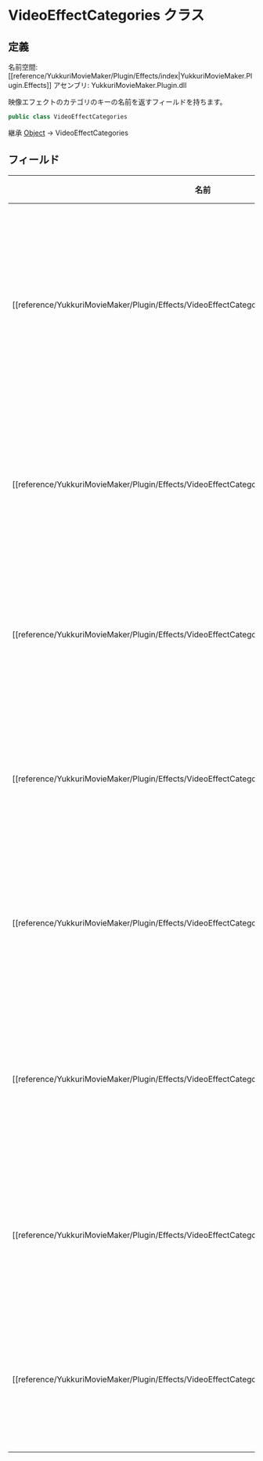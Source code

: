 # VideoEffectCategories クラス

## 定義

名前空間: [[reference/YukkuriMovieMaker/Plugin/Effects/index|YukkuriMovieMaker.Plugin.Effects]]
アセンブリ: YukkuriMovieMaker.Plugin.dll

映像エフェクトのカテゴリのキーの名前を返すフィールドを持ちます。

```csharp
public class VideoEffectCategories
```

継承 [Object](https://learn.microsoft.com/ja-jp/dotnet/api/system.object) → VideoEffectCategories
## フィールド

| 名前                                                                                                                        | 説明                |
| ------------------------------------------------------------------------------------------------------------------------- | ----------------- |
| [[reference/YukkuriMovieMaker/Plugin/Effects/VideoEffectCategories/field/Animation\|Animation]]     | アニメーションカテゴリのキーの名前 |
| [[reference/YukkuriMovieMaker/Plugin/Effects/VideoEffectCategories/field/Camera\|Camera]]           | カメラカテゴリのキーの名前     |
| [[reference/YukkuriMovieMaker/Plugin/Effects/VideoEffectCategories/field/Filtering\|Filtering]]     | 加工カテゴリのキーの名前      |
| [[reference/YukkuriMovieMaker/Plugin/Effects/VideoEffectCategories/field/Composition\|Composition]] | 合成カテゴリのキーの名前      |
| [[reference/YukkuriMovieMaker/Plugin/Effects/VideoEffectCategories/field/Decoration\|Decoration]]   | 装飾カテゴリのキーの名前      |
| [[reference/YukkuriMovieMaker/Plugin/Effects/VideoEffectCategories/field/Transition\|Transition]]   | 登場退場カテゴリのキーの名前    |
| [[reference/YukkuriMovieMaker/Plugin/Effects/VideoEffectCategories/field/Layout\|Layout]]           | 配置カテゴリのキーの名前      |
| [[reference/YukkuriMovieMaker/Plugin/Effects/VideoEffectCategories/field/Drawing\|Drawing]]         | 描画カテゴリのキーの名前      |
